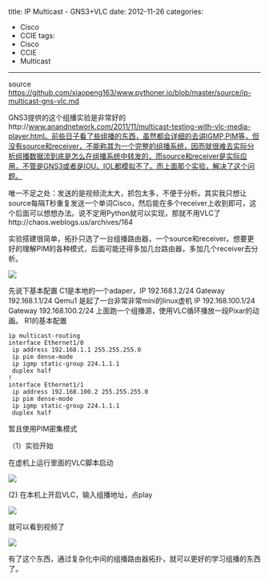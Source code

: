 title: IP Multicast - GNS3+VLC 
date: 2012-11-26
categories:
- Cisco
- CCIE
tags:
- Cisco
- CCIE
- Multicast
---

source https://github.com/xiaopeng163/www.pythoner.io/blob/master/source/ip-multicast-gns-vlc.md

GNS3提供的这个组播实验是非常好的http://www.anandnetwork.com/2011/11/multicast-testing-with-vlc-media-player.html。前些日子看了些组播的东西，虽然都会详细的去讲IGMP,PIM等，但没有source和receiver，不能称其为一个完整的组播系统，因而就很难去实际分析组播数据流到底是怎么在组播系统中转发的，而source和receiver是实际应用，不管是GNS3或者是IOU、IOL都模拟不了。而上面那个实验，解决了这个问题。
 
唯一不足之处：发送的是视频流太大，抓包太多，不便于分析。其实我只想让source每隔T秒重复发送一个单词Cisco，然后能在多个receiver上收到即可，这个后面可以想想办法。说不定用Python就可以实现，那就不用VLC了http://chaos.weblogs.us/archives/164
 
实验搭建很简单，拓扑只选了一台组播路由器，一个source和receiver。想要更好的理解PIM的各种模式，后面可能还得多加几台路由器，多加几个receiver去分析。

![](/thumbnails/ip-multicast-gns-vlc/1.png)

先说下基本配置
C1是本地的一个adaper，IP 192.168.1.2/24 Gateway 192.168.1.1/24
Qemu1 是起了一台非常非常mini的linux虚机 IP 192.168.100.1/24 Gateway 192.168.100.2/24
上面跑一个组播源，使用VLC循环播放一段Pixar的动画。
R1的基本配置
```
ip multicast-routing
interface Ethernet1/0
 ip address 192.168.1.1 255.255.255.0
 ip pim dense-mode
 ip igmp static-group 224.1.1.1
 duplex half
!        
interface Ethernet1/1
 ip address 192.168.100.2 255.255.255.0
 ip pim dense-mode
 ip igmp static-group 224.1.1.1
 duplex half
```
暂且使用PIM密集模式
 
（1）实验开始

在虚机上运行里面的VLC脚本启动

![](/thumbnails/ip-multicast-gns-vlc/2.jpg)

(2) 在本机上开启VLC，输入组播地址，点play

![](/thumbnails/ip-multicast-gns-vlc/3.png)

就可以看到视频了

![](/thumbnails/ip-multicast-gns-vlc/4.png)
 
有了这个东西，通过复杂化中间的组播路由器拓扑，就可以更好的学习组播的东西了。